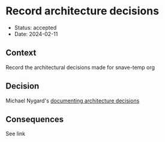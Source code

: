 # Record architecture decisions

* Status: accepted
* Date: 2024-02-11

## Context

Record the architectural decisions made for snave-temp org

## Decision

Michael Nygard's [documenting architecture decisions](http://thinkrelevance.com/blog/2011/11/15/documenting-architecture-decisions)

## Consequences

See link
